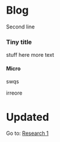 # Blog
Second line

### Tiny title

stuff here
more text

#### Micro

swqs

irreore

# Updated
Go to: [Research 1](research1.md)
